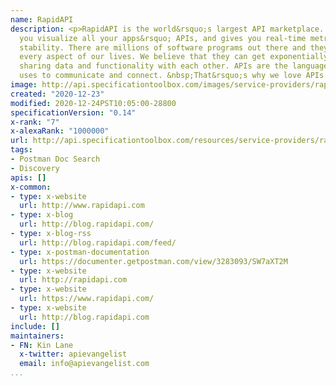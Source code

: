 ```yaml
---
name: RapidAPI
description: <p>RapidAPI is the world&rsquo;s largest API marketplace. RapidAPI lets
  you visualize all your apps&rsquo; APIs, and gives you real-time metrics on their
  stability. There are millions of software programs out there and they&rsquo;re reshaping
  every aspect of our lives. We believe that they can get exponentially better by
  sharing data and functionality with each other. APIs are the language that software
  uses to communicate and connect. &nbsp;That&rsquo;s why we love APIs.</p>
image: http://api.specificationtoolbox.com/images/service-providers/rapidapi.jpg
created: "2020-12-23"
modified: 2020-12-24PST10:05:00-28800
specificationVersion: "0.14"
x-rank: "7"
x-alexaRank: "1000000"
url: http://api.specificationtoolbox.com/resources/service-providers/rapidapi/
tags:
- Postman Doc Search
- Discovery
apis: []
x-common:
- type: x-website
  url: http://www.rapidapi.com
- type: x-blog
  url: http://blog.rapidapi.com/
- type: x-blog-rss
  url: http://blog.rapidapi.com/feed/
- type: x-postman-documentation
  url: https://documenter.getpostman.com/view/3283093/SW7aXT2M
- type: x-website
  url: http://rapidapi.com
- type: x-website
  url: https://www.rapidapi.com/
- type: x-website
  url: http://blog.rapidapi.com
include: []
maintainers:
- FN: Kin Lane
  x-twitter: apievangelist
  email: info@apievangelist.com
...
```

